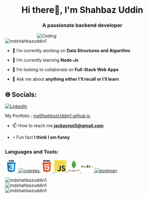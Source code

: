 <h1 align="center">Hi there👋, I'm Shahbaz Uddin</h1>
<h3 align="center">A passionate backend developer</h3>
<img align="right" alt="Coding" width="400" src="https://i.pinimg.com/originals/54/e3/7d/54e37d8074ebcde1d96c77d7b2a7f310.gif" alt="mdshahbazuddin1" />
<p align="left"> <img src="https://komarev.com/ghpvc/?username=mdshahbazuddin1&label=Profile%20views&color=0e75b6&style=flat" alt="mdshahbazuddin1" /> </p>

- 🔭 I’m currently working on **Data Structures and Algorithm**

- 🌱 I’m currently learning **Node-Js**

- 👯 I’m looking to collaborate on **Full-Stack Web Apps**

- 💬 Ask me about **anything either I'll recall or I'll learn**
## 🌐 Socials:
[![LinkedIn](https://img.shields.io/badge/LinkedIn-%230077B5.svg?logo=linkedin&logoColor=white)](https://www.linkedin.com/in/md-shahbaz-uddin-480604265/)

 My Portfolio : *[mdShahbazUddin1.github.io](https://mdShahbazUddin1.github.io/)*
- 📫 How to reach me **jackayron5@gmail.com**

- ⚡ Fun fact **I think I am funny**

<!-- <h3 align="left">Connect with me:</h3> -->
<p align="left">
</p>

<h3 align="left">Languages and Tools:</h3>
<p align="left"> <a href="https://www.w3schools.com/css/" target="_blank" rel="noreferrer"> <img src="https://raw.githubusercontent.com/devicons/devicon/master/icons/css3/css3-original-wordmark.svg" alt="css3" width="40" height="40"/> </a> <a href="https://www.cypress.io" target="_blank" rel="noreferrer"> <img src="https://raw.githubusercontent.com/simple-icons/simple-icons/6e46ec1fc23b60c8fd0d2f2ff46db82e16dbd75f/icons/cypress.svg" alt="cypress" width="40" height="40"/> </a> <a href="https://www.w3.org/html/" target="_blank" rel="noreferrer"> <img src="https://raw.githubusercontent.com/devicons/devicon/master/icons/html5/html5-original-wordmark.svg" alt="html5" width="40" height="40"/> </a> <a href="https://developer.mozilla.org/en-US/docs/Web/JavaScript" target="_blank" rel="noreferrer"> <img src="https://raw.githubusercontent.com/devicons/devicon/master/icons/javascript/javascript-original.svg" alt="javascript" width="40" height="40"/> </a> <a href="https://www.mongodb.com/" target="_blank" rel="noreferrer"> <img src="https://raw.githubusercontent.com/devicons/devicon/master/icons/mongodb/mongodb-original-wordmark.svg" alt="mongodb" width="40" height="40"/> </a> <a href="https://nodejs.org" target="_blank" rel="noreferrer"> <img src="https://raw.githubusercontent.com/devicons/devicon/master/icons/nodejs/nodejs-original-wordmark.svg" alt="nodejs" width="40" height="40"/> </a> <a href="https://postman.com" target="_blank" rel="noreferrer"> <img src="https://www.vectorlogo.zone/logos/getpostman/getpostman-icon.svg" alt="postman" width="40" height="40"/> </a> </p>

<p><img width="500" align="left" src="https://github-readme-stats.vercel.app/api/top-langs?username=mdshahbazuddin1&show_icons=true&locale=en&layout=compact" alt="mdshahbazuddin1" /></p>

<p>&nbsp;<img width="500" align="left" src="https://github-readme-stats.vercel.app/api?username=mdshahbazuddin1&show_icons=true&locale=en" alt="mdshahbazuddin1" /></p>

<p><img width="500" align="left" src="https://github-readme-streak-stats.herokuapp.com/?user=mdshahbazuddin1&" alt="mdshahbazuddin1" /></p>
